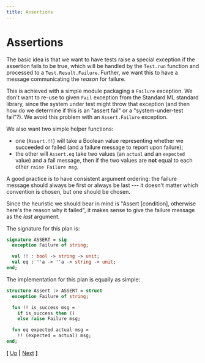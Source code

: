 ```yaml
---
title: Assertions
---
```


# Assertions

The basic idea is that we want to have tests raise a special exception
if the assertion fails to be true, which will be handled by the
`Test.run` function and processed to a `Test.Result.Failure`. Further,
we want this to have a message communicating the _reason_ for failure.

This is achieved with a simple module packaging a `Failure`
exception. We don't want to re-use to given `Fail` exception from the
Standard ML standard library, since the system under test might throw
that exception (and then how do we determine if this is an "assert
fail" or a "system-under-test fail"?). We avoid this problem with an
`Assert.Failure` exception.

We also want two simple helper functions:

- one (`Assert.!!`) will take a Boolean value representing whether we
  succeeded or failed (and a failure message to report upon failure);
- the other will `Assert.eq` take two values (an `actual` and an
  `expected` value) and a fail message, then if the two values are
  **not** equal to each other `raise Failure msg`.

A good practice is to have consistent argument ordering: the failure
message should always be first or always be last --- it doesn't
matter which convention is chosen, but one should be chosen. 

Since the heuristic we should bear in mind is "Assert [condition],
otherwise here's the reason why it failed", it makes sense to give the
failure message as the _last_ argument.

The signature for this plan is:

```sml {file="assert.sig"}
signature ASSERT = sig
  exception Failure of string;

  val !! : bool -> string -> unit;
  val eq : ''a -> ''a -> string -> unit;
end;
```

The implementation for this plan is equally as simple:

```sml {file="assert.sml"}
structure Assert :> ASSERT = struct
  exception Failure of string;

  fun !! is_success msg =
    if is_success then ()
    else raise Failure msg;

  fun eq expected actual msg =
    !! (expected = actual) msg;
end;
```

<footer>

**[** [Up](./index.md) **|** [Next](./test.md) **]**

</footer>
